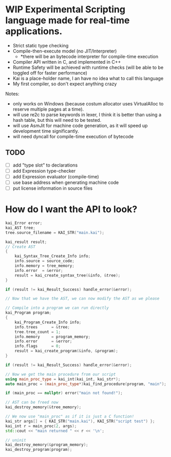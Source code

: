 
# WIP Experimental Scripting language made for real-time applications.

- Strict static type checking
- Compile-then-execute model (no JIT/Interpreter)
	- *there will be an bytecode interpreter for compile-time execution
- Compiler API written in C, and implemented in C++
- Runtime Safety will be achieved with runtime checks (will be able to be toggled off for faster performance)
- Kai is a place-holder name, I an have no idea what to call this language
- My first compiler, so don't expect anything crazy

Notes:
- only works on Windows (because costum allocator uses VirtualAlloc to reserve multiple pages at a time).
- will use re2c to parse keywords in lexer, I think it is better than using a hash table, but this will need to be tested.
- will use AsmJit for machine code generation, as it will speed up development time significantly.
- will need dyncall for compile-time execution of bytecode

## TODO
- [ ] add "type slot" to declarations
- [ ] add Expression type-checker
- [ ] add Expression evaluator (compile-time)
- [ ] use base address when generating machine code
- [ ] put license information in source files
# How do I want the API to look?
```C++
kai_Error error;
kai_AST tree;
tree.source_filename = KAI_STR("main.kai");

kai_result result;
// Create AST
{
	kai_Syntax_Tree_Create_Info info;
	info.source = source_code;
	info.memory = tree_memory;
	info.error  = &error;
	result = kai_create_syntax_tree(&info, &tree);
}

if (result != kai_Result_Success) handle_error(&error);

// Now that we have the AST, we can now modify the AST as we please

// Compile into a program we can run directly
kai_Program program;
{
	kai_Program_Create_Info info;
	info.trees      = &tree;
	tree.tree_count = 1;
	info.memory     = program_memory;
	info.error      = &error;
	info.flags      = 0;
	result = kai_create_program(&info, &program);
}

if (result != kai_Result_Success) handle_error(&error);

// Now we get the main procedure from our script
using main_proc_type = kai_int(kai_int, kai_str*);
auto main_proc = (main_proc_type*)kai_find_procedure(program, "main");

if (main_proc == nullptr) error("main not found!");

// AST can be freed now
kai_destroy_memory(&tree_memory);

// We now use "main_proc" as if it is just a C function!
kai_str args[] = { KAI_STR("main.kai"), KAI_STR("script test") };
kai_int r = main_proc(2, args);
std::cout << "main returned " << r << '\n';

// uninit
kai_destroy_memory(&program_memory);
kai_destroy_program(program);
```

